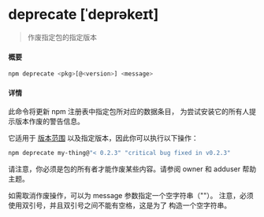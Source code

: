 

# deprecate [ˈdeprəkeɪt]

> 作废指定包的指定版本



#### 概要

```bash
npm deprecate <pkg>[@<version>] <message>
```



#### 详情

此命令将更新 npm 注册表中指定包所对应的数据条目， 为尝试安装它的所有人提示版本作废的警告信息。

它适用于 [版本范围](https://semver.npmjs.com/) 以及指定版本，因此你可以执行以下操作：

```bash
npm deprecate my-thing@"< 0.2.3" "critical bug fixed in v0.2.3"
```

请注意，你必须是包的所有者才能作废某些内容。请参阅 owner 和 adduser 帮助主题。

如需取消作废操作，可以为 message 参数指定一个空字符串（""）。 注意，必须使用双引号，并且双引号之间不能有空格，这是为了 构造一个空字符串。